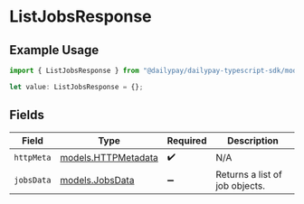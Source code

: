 # ListJobsResponse

## Example Usage

```typescript
import { ListJobsResponse } from "@dailypay/dailypay-typescript-sdk/models/operations";

let value: ListJobsResponse = {};
```

## Fields

| Field                                               | Type                                                | Required                                            | Description                                         |
| --------------------------------------------------- | --------------------------------------------------- | --------------------------------------------------- | --------------------------------------------------- |
| `httpMeta`                                          | [models.HTTPMetadata](../../models/httpmetadata.md) | :heavy_check_mark:                                  | N/A                                                 |
| `jobsData`                                          | [models.JobsData](../../models/jobsdata.md)         | :heavy_minus_sign:                                  | Returns a list of job objects.                      |